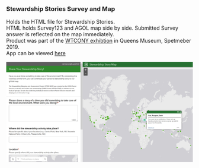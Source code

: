 ### Stewardship Stories Survey and Map

Holds the HTML file for Stewardship Stories.  
HTML holds Survey123 and AGOL map side by side. Submitted Survey answer is reflected on the map immediately.   
Product was part of the [WTCONY exhibtion](https://queensmuseum.org/events/who-takes-care-of-new-york) in Queens Museum, Spetmeber 2019.  
App can be viewed [here](https://prattsavi.github.io/StewardshipStories/)

![Final](https://raw.githubusercontent.com/PrattSAVI/StewardshipStories/master/img/Stories.jpg)
